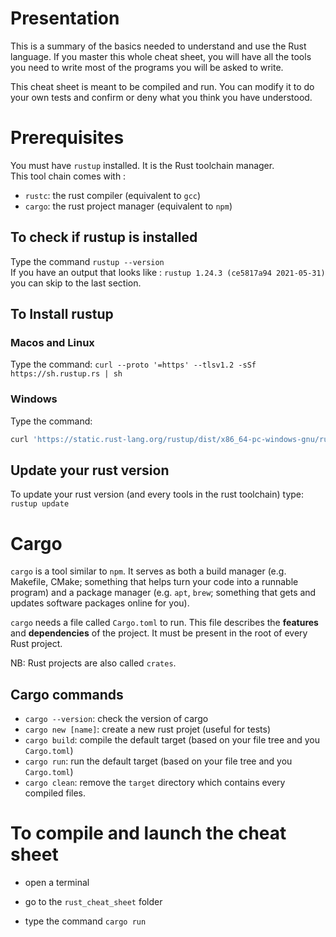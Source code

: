 # Presentation

This is a summary of the basics needed to understand and use the Rust language. If you master this whole cheat sheet, you will have all the tools you need to write most of the programs you will be asked to write.

This cheat sheet is meant to be compiled and run. You can modify it to do your own tests and confirm or deny what you think you have understood.


# Prerequisites

You must have `rustup` installed. It is the Rust toolchain manager.  
This tool chain comes with :
- `rustc`: the rust compiler (equivalent to `gcc`)
- `cargo`: the rust project manager (equivalent to `npm`)

## To check if rustup is installed

Type the command `rustup --version`  
If you have an output that looks like : `rustup 1.24.3 (ce5817a94 2021-05-31)` you can skip to the last section.


## To Install rustup

### Macos and Linux

Type the command:
`curl --proto '=https' --tlsv1.2 -sSf https://sh.rustup.rs | sh`


### Windows

Type the command:
```sh
curl 'https://static.rust-lang.org/rustup/dist/x86_64-pc-windows-gnu/rustup-init.exe' --output rustup-init.exe && chmod +x rustup-init.exe && ./rustup-init.exe --default-host=x86_64-pc-windows-gnu
```


## Update your rust version

To update your rust version (and every tools in the rust toolchain) type:
`rustup update`



# Cargo

`cargo` is a tool similar to `npm`. It serves as both a build manager (e.g. Makefile, CMake; something that helps turn your code into a runnable program) and a package manager (e.g. `apt`, `brew`; something that gets and updates software packages online for you).

`cargo` needs a file called `Cargo.toml` to run. This file describes the **features** and **dependencies** of the project. It must be present in the root of every Rust project.

NB: Rust projects are also called `crates`.

## Cargo commands
- `cargo --version`: check the version of cargo
- `cargo new [name]`: create a new rust projet (useful for tests)
- `cargo build`: compile the default target (based on your file tree and you `Cargo.toml`)
- `cargo run`: run the default target (based on your file tree and you `Cargo.toml`)
- `cargo clean`: remove the `target` directory which contains every compiled files.


# To compile and launch the cheat sheet

   - open a terminal

   - go to the `rust_cheat_sheet` folder

   - type the command `cargo run`
